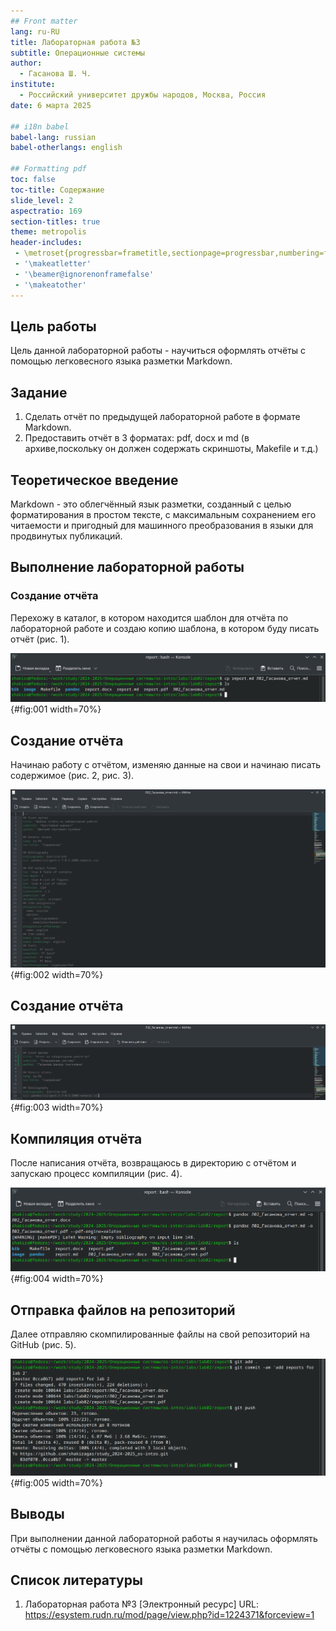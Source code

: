 ```yaml
---
## Front matter
lang: ru-RU
title: Лабораторная работа №3
subtitle: Операционные системы
author:
  - Гасанова Ш. Ч.
institute:
  - Российский университет дружбы народов, Москва, Россия
date: 6 марта 2025

## i18n babel
babel-lang: russian
babel-otherlangs: english

## Formatting pdf
toc: false
toc-title: Содержание
slide_level: 2
aspectratio: 169
section-titles: true
theme: metropolis
header-includes:
 - \metroset{progressbar=frametitle,sectionpage=progressbar,numbering=fraction}
 - '\makeatletter'
 - '\beamer@ignorenonframefalse'
 - '\makeatother'
---
```


## Цель работы

Цель данной лабораторной работы - научиться оформлять отчёты с помощью легковесного языка разметки Markdown.

## Задание

1. Сделать отчёт по предыдущей лабораторной работе в формате Markdown.
2. Предоставить отчёт в 3 форматах: pdf, docx и md (в архиве,поскольку он должен содержать скриншоты, Makefile и т.д.)

## Теоретическое введение

Markdown - это облегчённый язык разметки, созданный с целью форматирования в простом тексте, с максимальным сохранением его читаемости и пригодный для машинного преобразования в языки для продвинутых публикаций.

## Выполнение лабораторной работы

### Создание отчёта

Перехожу в каталог, в котором находится шаблон для отчёта по лабораторной работе и создаю копию шаблона, в котором буду писать отчёт (рис. 1).

![Создание копии шаблона](image/1.png){#fig:001 width=70%}

## Создание отчёта

Начинаю работу с отчётом, изменяю данные на свои и начинаю писать содержимое (рис. 2, рис. 3).

![Просмотр файла](image/2.png){#fig:002 width=70%}

## Создание отчёта

![Изменение файла](image/3.png){#fig:003 width=70%}

## Компиляция отчёта

После написания отчёта, возвращаюсь в директорию с отчётом и запускаю процесс компиляции (рис. 4).

![Компиляция отчёта](image/4.png){#fig:004 width=70%}

## Отправка файлов на репозиторий

Далее отправляю скомпилированные файлы на свой репозиторий на GitHub (рис. 5).

![Отправка файлов на репозиторий](image/5.png){#fig:005 width=70%}

## Выводы

При выполнении данной лабораторной работы я научилась оформлять отчёты с помощью легковесного языка разметки Markdown.

## Список литературы

1. Лабораторная работа №3 [Электронный ресурс] URL: https://esystem.rudn.ru/mod/page/view.php?id=1224371&forceview=1
